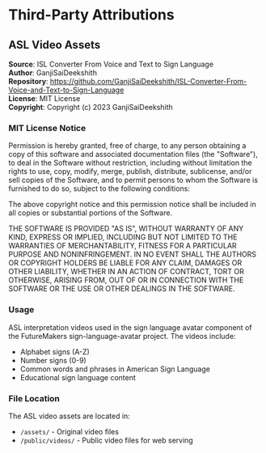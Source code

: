 # Third-Party Attributions

## ASL Video Assets

**Source**: ISL Converter From Voice and Text to Sign Language  
**Author**: GanjiSaiDeekshith  
**Repository**: https://github.com/GanjiSaiDeekshith/ISL-Converter-From-Voice-and-Text-to-Sign-Language  
**License**: MIT License  
**Copyright**: Copyright (c) 2023 GanjiSaiDeekshith  

### MIT License Notice

Permission is hereby granted, free of charge, to any person obtaining a copy of this software and associated documentation files (the "Software"), to deal in the Software without restriction, including without limitation the rights to use, copy, modify, merge, publish, distribute, sublicense, and/or sell copies of the Software, and to permit persons to whom the Software is furnished to do so, subject to the following conditions:

The above copyright notice and this permission notice shall be included in all copies or substantial portions of the Software.

THE SOFTWARE IS PROVIDED "AS IS", WITHOUT WARRANTY OF ANY KIND, EXPRESS OR IMPLIED, INCLUDING BUT NOT LIMITED TO THE WARRANTIES OF MERCHANTABILITY, FITNESS FOR A PARTICULAR PURPOSE AND NONINFRINGEMENT. IN NO EVENT SHALL THE AUTHORS OR COPYRIGHT HOLDERS BE LIABLE FOR ANY CLAIM, DAMAGES OR OTHER LIABILITY, WHETHER IN AN ACTION OF CONTRACT, TORT OR OTHERWISE, ARISING FROM, OUT OF OR IN CONNECTION WITH THE SOFTWARE OR THE USE OR OTHER DEALINGS IN THE SOFTWARE.

### Usage

ASL interpretation videos used in the sign language avatar component of the FutureMakers sign-language-avatar project. The videos include:

- Alphabet signs (A-Z)
- Number signs (0-9)
- Common words and phrases in American Sign Language
- Educational sign language content

### File Location

The ASL video assets are located in:
- `/assets/` - Original video files
- `/public/videos/` - Public video files for web serving

